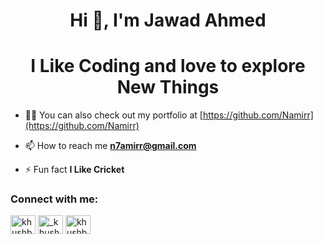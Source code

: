 <h1 align="center">Hi 👋, I'm Jawad Ahmed</h1>
<h1 align="center">I Like Coding and love to explore New Things</h1>



- 👨‍💻 You can also check out my portfolio at [https://github.com/Namirr](https://github.com/Namirr)

- 📫 How to reach me **n7amirr@gmail.com**

- ⚡ Fun fact **I Like Cricket**

<h3 align="left">Connect with me:</h3>
<p align="left">
<!-- <a href="https://twitter.com/khushboogoel01" target="blank"><img align="center" src="https://cdn.jsdelivr.net/npm/simple-icons@3.0.1/icons/twitter.svg" alt="khushboogoel01" height="30" width="40" /></a> -->
<a href="https://www.linkedin.com/in/jawad-ahmed-1bb8ba1bb/" target="blank"><img align="center" src="https://cdn.jsdelivr.net/npm/simple-icons@3.0.1/icons/linkedin.svg" alt="khushboogoel01" height="30" width="40" /></a>
<a href="https://www.instagram.com/namirr_786/" target="blank"><img align="center" src="https://cdn.jsdelivr.net/npm/simple-icons@3.0.1/icons/instagram.svg" alt="_khushboo.goel" height="30" width="40" /></a>
<a href="https://www.youtube.com/channel/UCIz1LSOTKS8SyqHoEJWdjCA" target="blank"><img align="center" src="https://cdn.jsdelivr.net/npm/simple-icons@3.0.1/icons/youtube.svg" alt="khushboo goel" height="30" width="40" /></a>
</p>
